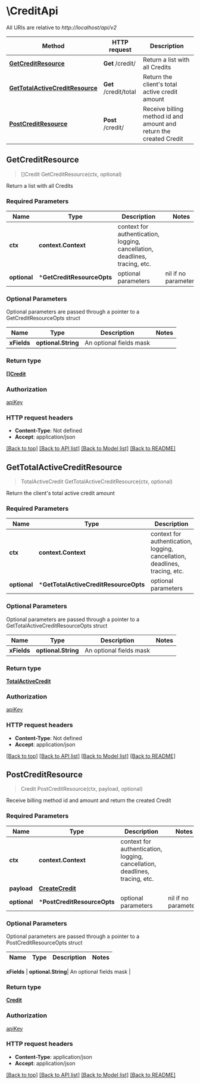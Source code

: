 # \CreditApi

All URIs are relative to *http://localhost/api/v2*

Method | HTTP request | Description
------------- | ------------- | -------------
[**GetCreditResource**](CreditApi.md#GetCreditResource) | **Get** /credit/ | Return a list with all Credits
[**GetTotalActiveCreditResource**](CreditApi.md#GetTotalActiveCreditResource) | **Get** /credit/total | Return the client&#39;s total active credit amount
[**PostCreditResource**](CreditApi.md#PostCreditResource) | **Post** /credit/ | Receive billing method id and amount and return the created Credit



## GetCreditResource

> []Credit GetCreditResource(ctx, optional)

Return a list with all Credits

### Required Parameters


Name | Type | Description  | Notes
------------- | ------------- | ------------- | -------------
**ctx** | **context.Context** | context for authentication, logging, cancellation, deadlines, tracing, etc.
 **optional** | ***GetCreditResourceOpts** | optional parameters | nil if no parameters

### Optional Parameters

Optional parameters are passed through a pointer to a GetCreditResourceOpts struct


Name | Type | Description  | Notes
------------- | ------------- | ------------- | -------------
 **xFields** | **optional.String**| An optional fields mask | 

### Return type

[**[]Credit**](Credit.md)

### Authorization

[apiKey](../README.md#apiKey)

### HTTP request headers

- **Content-Type**: Not defined
- **Accept**: application/json

[[Back to top]](#) [[Back to API list]](../README.md#documentation-for-api-endpoints)
[[Back to Model list]](../README.md#documentation-for-models)
[[Back to README]](../README.md)


## GetTotalActiveCreditResource

> TotalActiveCredit GetTotalActiveCreditResource(ctx, optional)

Return the client's total active credit amount

### Required Parameters


Name | Type | Description  | Notes
------------- | ------------- | ------------- | -------------
**ctx** | **context.Context** | context for authentication, logging, cancellation, deadlines, tracing, etc.
 **optional** | ***GetTotalActiveCreditResourceOpts** | optional parameters | nil if no parameters

### Optional Parameters

Optional parameters are passed through a pointer to a GetTotalActiveCreditResourceOpts struct


Name | Type | Description  | Notes
------------- | ------------- | ------------- | -------------
 **xFields** | **optional.String**| An optional fields mask | 

### Return type

[**TotalActiveCredit**](TotalActiveCredit.md)

### Authorization

[apiKey](../README.md#apiKey)

### HTTP request headers

- **Content-Type**: Not defined
- **Accept**: application/json

[[Back to top]](#) [[Back to API list]](../README.md#documentation-for-api-endpoints)
[[Back to Model list]](../README.md#documentation-for-models)
[[Back to README]](../README.md)


## PostCreditResource

> Credit PostCreditResource(ctx, payload, optional)

Receive billing method id and amount and return the created Credit

### Required Parameters


Name | Type | Description  | Notes
------------- | ------------- | ------------- | -------------
**ctx** | **context.Context** | context for authentication, logging, cancellation, deadlines, tracing, etc.
**payload** | [**CreateCredit**](CreateCredit.md)|  | 
 **optional** | ***PostCreditResourceOpts** | optional parameters | nil if no parameters

### Optional Parameters

Optional parameters are passed through a pointer to a PostCreditResourceOpts struct


Name | Type | Description  | Notes
------------- | ------------- | ------------- | -------------

 **xFields** | **optional.String**| An optional fields mask | 

### Return type

[**Credit**](Credit.md)

### Authorization

[apiKey](../README.md#apiKey)

### HTTP request headers

- **Content-Type**: application/json
- **Accept**: application/json

[[Back to top]](#) [[Back to API list]](../README.md#documentation-for-api-endpoints)
[[Back to Model list]](../README.md#documentation-for-models)
[[Back to README]](../README.md)

